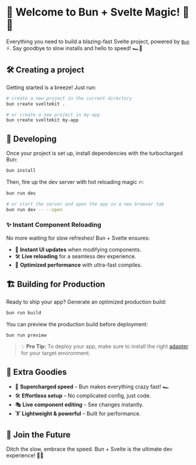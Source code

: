 # 🍞 Welcome to Bun + Svelte Magic! 🚀🔥

Everything you need to build a blazing-fast Svelte project, powered by [`Bun`](https://bun.sh/) ⚡. Say goodbye to slow installs and hello to speed! 🏎️💨

## 🛠️ Creating a project

Getting started is a breeze! Just run:

```bash
# create a new project in the current directory
bun create sveltekit .

# or create a new project in my-app
bun create sveltekit my-app
```

## 🎯 Developing

Once your project is set up, install dependencies with the turbocharged Bun:

```bash
bun install
```

Then, fire up the dev server with hot reloading magic 🔥:

```bash
bun run dev

# or start the server and open the app in a new browser tab
bun run dev -- --open
```

### ✨ Instant Component Reloading

No more waiting for slow refreshes! Bun + Svelte ensures:
- 🔄 **Instant UI updates** when modifying components.
- 🛠️ **Live reloading** for a seamless dev experience.
- 🚀 **Optimized performance** with ultra-fast compiles.

## 🏗️ Building for Production

Ready to ship your app? Generate an optimized production build:

```bash
bun run build
```

You can preview the production build before deployment:

```bash
bun run preview
```

> 💡 **Pro Tip:** To deploy your app, make sure to install the right [adapter](https://svelte.dev/docs/kit/adapters) for your target environment.

## 🎨 Extra Goodies

- 🚀 **Supercharged speed** – Bun makes everything crazy fast! 🏎️
- 🛠️ **Effortless setup** – No complicated config, just code.
- 🎭 **Live component editing** – See changes instantly.
- 🏋️ **Lightweight & powerful** – Built for performance.

## 🚀 Join the Future

Ditch the slow, embrace the speed. Bun + Svelte is the ultimate dev experience! 🦾🔥